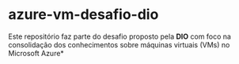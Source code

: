 # azure-vm-desafio-dio
Este repositório faz parte do desafio proposto pela **DIO** com foco na consolidação dos conhecimentos sobre máquinas virtuais (VMs) no Microsoft Azure*
